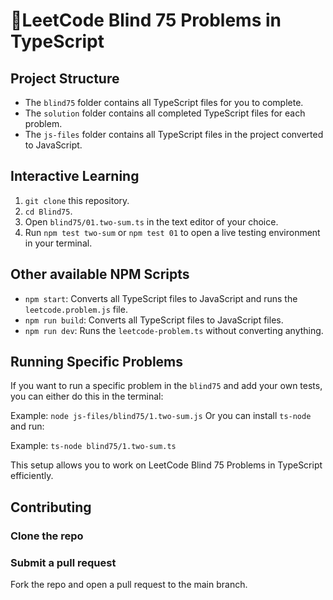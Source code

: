 # 🚀LeetCode Blind 75 Problems in TypeScript

## Project Structure

- The `blind75` folder contains all TypeScript files for you to complete.
- The `solution` folder contains all completed TypeScript files for each problem.
- The `js-files` folder contains all TypeScript files in the project converted to JavaScript.

## Interactive Learning
1. `git clone` this repository.
2. `cd Blind75`.
3. Open `blind75/01.two-sum.ts` in the text editor of your choice.
4. Run `npm test two-sum` or `npm test 01` to open a live testing environment in your terminal.

## Other available NPM Scripts
- `npm start`: Converts all TypeScript files to JavaScript and runs the `leetcode.problem.js` file.
- `npm run build`: Converts all TypeScript files to JavaScript files.
- `npm run dev`: Runs the `leetcode-problem.ts` without converting anything.

## Running Specific Problems

If you want to run a specific problem in the `blind75` and add your own tests, you can either do this in the terminal:

Example:
`node js-files/blind75/1.two-sum.js`
Or you can install `ts-node` and run:

Example:
`ts-node blind75/1.two-sum.ts`

This setup allows you to work on LeetCode Blind 75 Problems in TypeScript efficiently.

## Contributing

### Clone the repo

### Submit a pull request

Fork the repo and open a pull request to the main branch.
